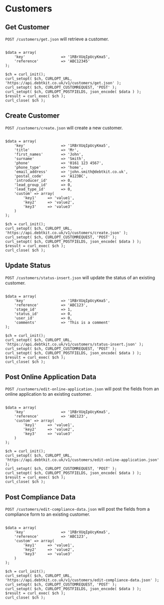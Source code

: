 Customers
=======

## Get Customer ##

`POST /customers/get.json` will retrieve a customer.

```

$data = array(
    'key'                => '1RBrXUqIpUcyKma5',
    'reference'          => 'ABC12345'
);

$ch = curl_init();
curl_setopt( $ch, CURLOPT_URL, 'https://api.debtkit.co.uk/v1/customers/get.json' );
curl_setopt( $ch, CURLOPT_CUSTOMREQUEST, 'POST' );
curl_setopt( $ch, CURLOPT_POSTFIELDS, json_encode( $data ) );
$result = curl_exec( $ch );
curl_close( $ch );

```

## Create Customer ##

`POST /customers/create.json` will create a new customer.

```

$data = array(
    'key'                => '1RBrXUqIpUcyKma5',
    'title'              => 'Mr',
    'first_names'        => 'John',
    'surname'            => 'Smith',
    'phone'              => '0161 123 4567',
    'phone_type'         => 'home',
    'email_address'      => 'john.smith@debtkit.co.uk',
    'postal_code'        => 'A123BC',
    'introducer_id'      => 0,
    'lead_group_id'      => 0,
    'lead_type_id'       => 0,
    'custom' => array(
        'key1'     => 'value1',
        'key2'     => 'value2',
        'key3'     => 'value3'
    )
);

$ch = curl_init();
curl_setopt( $ch, CURLOPT_URL, 'https://api.debtkit.co.uk/v1/customers/create.json' );
curl_setopt( $ch, CURLOPT_CUSTOMREQUEST, 'POST' );
curl_setopt( $ch, CURLOPT_POSTFIELDS, json_encode( $data ) );
$result = curl_exec( $ch );
curl_close( $ch );

```

## Update Status ##

`POST /customers/status-insert.json` will update the status of an existing customer.

```

$data = array(
    'key'                => '1RBrXUqIpUcyKma5',
    'reference'          => 'ABC123',
    'stage_id'           => 1,
    'status_id'          => 0,
    'user_id'            => 0,
    'comments'           => 'This is a comment'
);

$ch = curl_init();
curl_setopt( $ch, CURLOPT_URL, 'https://api.debtkit.co.uk/v1/customers/status-insert.json' );
curl_setopt( $ch, CURLOPT_CUSTOMREQUEST, 'POST' );
curl_setopt( $ch, CURLOPT_POSTFIELDS, json_encode( $data ) );
$result = curl_exec( $ch );
curl_close( $ch );

```

## Post Online Application Data ##

`POST /customers/edit-online-application.json` will post the fields from an online application to an existing customer.

```

$data = array(
    'key'                => '1RBrXUqIpUcyKma5',
    'reference'          => 'ABC123',
    'custom' => array(
        'key1'     => 'value1',
        'key2'     => 'value2',
        'key3'     => 'value3'
    )
);

$ch = curl_init();
curl_setopt( $ch, CURLOPT_URL, 'https://api.debtkit.co.uk/v1/customers/edit-online-application.json' );
curl_setopt( $ch, CURLOPT_CUSTOMREQUEST, 'POST' );
curl_setopt( $ch, CURLOPT_POSTFIELDS, json_encode( $data ) );
$result = curl_exec( $ch );
curl_close( $ch );

```

## Post Compliance Data ##

`POST /customers/edit-compliance-data.json` will post the fields from a compliance form to an existing customer.

```

$data = array(
    'key'                => '1RBrXUqIpUcyKma5',
    'reference'          => 'ABC123',
    'custom' => array(
        'key1'     => 'value1',
        'key2'     => 'value2',
        'key3'     => 'value3'
    )
);

$ch = curl_init();
curl_setopt( $ch, CURLOPT_URL, 'https://api.debtkit.co.uk/v1/customers/edit-compliance-data.json' );
curl_setopt( $ch, CURLOPT_CUSTOMREQUEST, 'POST' );
curl_setopt( $ch, CURLOPT_POSTFIELDS, json_encode( $data ) );
$result = curl_exec( $ch );
curl_close( $ch );

```
